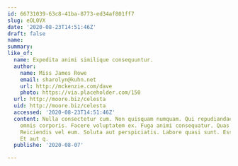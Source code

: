```yaml
---
id: 66731039-63c8-41ba-8773-ed34af801ff7
slug: eOL0VX
date: '2020-08-23T14:51:46Z'
draft: false
name: 
summary: 
like_of:
  name: Expedita animi similique consequuntur.
  author:
    name: Miss James Rowe
    email: sharolyn@kuhn.net
    url: http://mckenzie.com/dave
    photo: https://via.placeholder.com/150
  url: http://moore.biz/celesta
  uid: http://moore.biz/celesta
  accessed: '2020-08-23T14:51:46Z'
  content: Nulla consectetur cum. Non quisquam numquam. Qui repudiandae velit. Doloribus
    omnis corporis. Facere voluptatem ex. Fuga animi consequatur. Quas qui voluptas.
    Reiciendis vel eum. Soluta aut perspiciatis. Labore quasi sunt. Esse ut expedita.
    Et aut q.
  publishe: '2020-08-07'

---
```



